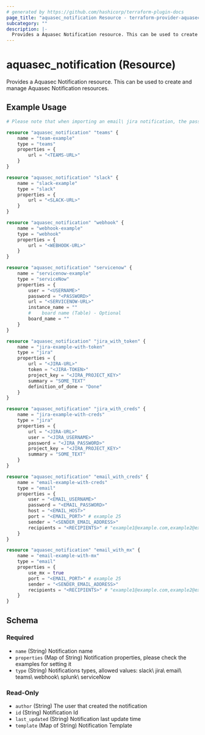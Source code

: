 ```yaml
---
# generated by https://github.com/hashicorp/terraform-plugin-docs
page_title: "aquasec_notification Resource - terraform-provider-aquasec"
subcategory: ""
description: |-
  Provides a Aquasec Notification resource. This can be used to create and manage Aquasec Notification resources.
---
```


# aquasec_notification (Resource)

Provides a Aquasec Notification resource. This can be used to create and manage Aquasec Notification resources.

## Example Usage

```terraform
# Please note that when importing an email\ jira notification, the password will not be imported. However, when running the apply command, the password will be updated and applied to the resource

resource "aquasec_notification" "teams" {
    name = "team-example"
    type = "teams"
    properties = {
        url = "<TEAMS-URL>"
    }
}

resource "aquasec_notification" "slack" {
    name = "slack-example"
    type = "slack"
    properties = {
        url = "<SLACK-URL>"
    }
}

resource "aquasec_notification" "webhook" {
    name = "webhook-example"
    type = "webhook"
    properties = {
        url = "<WEBHOOK-URL>"
    }
}

resource "aquasec_notification" "servicenow" {
    name = "servicenow-example"
    type = "serviceNow"
    properties = {
        user = "<USERNAME>"
        password = "<PASSWORD>"
        url = "<SERVICENOW-URL>"
        instance_name = ""
        #    board name (Table) - Optional
        board_name = ""
    }
}

resource "aquasec_notification" "jira_with_token" {
    name = "jira-example-with-token"
    type = "jira"
    properties = {
        url = "<JIRA-URL>"
        token = "<JIRA-TOKEN>"
        project_key = "<JIRA_PROJECT_KEY>"
        summary = "SOME_TEXT"
        definition_of_done = "Done"
    }
}

resource "aquasec_notification" "jira_with_creds" {
    name = "jira-example-with-creds"
    type = "jira"
    properties = {
        url = "<JIRA-URL>"
        user = "<JIRA_USERNAME>"
        password = "<JIRA_PASSWORD>"
        project_key = "<JIRA_PROJECT_KEY>"
        summary = "SOME_TEXT"
    }
}

resource "aquasec_notification" "email_with_creds" {
    name = "email-example-with-creds"
    type = "email"
    properties = {
        user = "<EMAIL_USERNAME>"
        password = "<EMAIL_PASSWORD>"
        host = "<EMAIL_HOST>"
        port = "<EMAIL_PORT>" # example 25
        sender = "<SENDER_EMAIL_ADDRESS>"
        recipients = "<RECIPIENTS>" # "example1@example.com,example2@example.com"
    }
}

resource "aquasec_notification" "email_with_mx" {
    name = "email-example-with-mx"
    type = "email"
    properties = {
        use_mx = true
        port = "<EMAIL_PORT>" # example 25
        sender = "<SENDER_EMAIL_ADDRESS>"
        recipients = "<RECIPIENTS>" # "example1@example.com,example2@example.com"
    }
}
```

<!-- schema generated by tfplugindocs -->
## Schema

### Required

- `name` (String) Notification name
- `properties` (Map of String) Notification properties, please check the examples for setting it
- `type` (String) Notifications types, allowed values: slack\ jira\ email\ teams\ webhook\ splunk\ serviceNow

### Read-Only

- `author` (String) The user that created the notification
- `id` (String) Notification Id
- `last_updated` (String) Notification last update time
- `template` (Map of String) Notification Template
